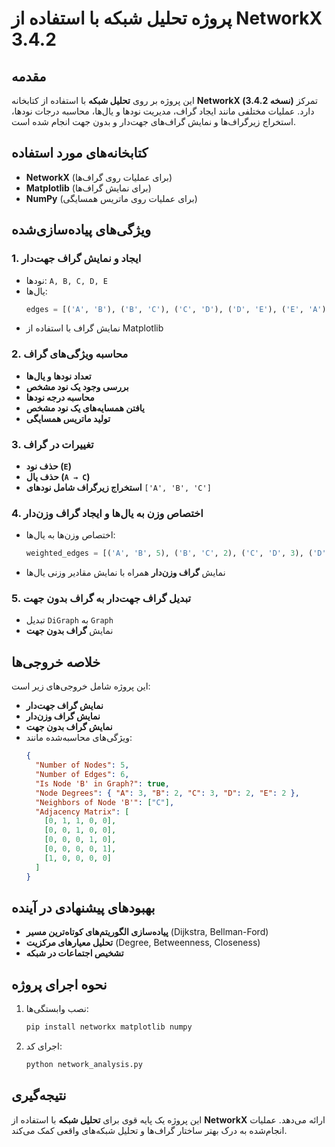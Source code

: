# پروژه تحلیل شبکه با استفاده از NetworkX 3.4.2

## مقدمه

این پروژه بر روی **تحلیل شبکه** با استفاده از کتابخانه **NetworkX (نسخه 3.4.2)** تمرکز دارد. عملیات مختلفی مانند ایجاد گراف، مدیریت نودها و یال‌ها، محاسبه درجات نودها، استخراج زیرگراف‌ها و نمایش گراف‌های جهت‌دار و بدون جهت انجام شده است.

## کتابخانه‌های مورد استفاده

- **NetworkX** (برای عملیات روی گراف‌ها)
- **Matplotlib** (برای نمایش گراف‌ها)
- **NumPy** (برای عملیات روی ماتریس همسایگی)

## ویژگی‌های پیاده‌سازی‌شده

### 1. ایجاد و نمایش گراف جهت‌دار

- نودها: `A, B, C, D, E`
- یال‌ها:
  ```python
  edges = [('A', 'B'), ('B', 'C'), ('C', 'D'), ('D', 'E'), ('E', 'A'), ('A', 'C')]
  ```
- نمایش گراف با استفاده از Matplotlib

### 2. محاسبه ویژگی‌های گراف

- **تعداد نودها و یال‌ها**
- **بررسی وجود یک نود مشخص**
- **محاسبه درجه نودها**
- **یافتن همسایه‌های یک نود مشخص**
- **تولید ماتریس همسایگی**

### 3. تغییرات در گراف

- **حذف نود (`E`)**
- **حذف یال (`A → C`)**
- **استخراج زیرگراف شامل نودهای** `['A', 'B', 'C']`

### 4. اختصاص وزن به یال‌ها و ایجاد گراف وزن‌دار

- اختصاص وزن‌ها به یال‌ها:
  ```python
  weighted_edges = [('A', 'B', 5), ('B', 'C', 2), ('C', 'D', 3), ('D', 'A', 4)]
  ```
- نمایش **گراف وزن‌دار** همراه با نمایش مقادیر وزنی یال‌ها

### 5. تبدیل گراف جهت‌دار به گراف بدون جهت

- تبدیل `DiGraph` به `Graph`
- نمایش **گراف بدون جهت**

## خلاصه خروجی‌ها

این پروژه شامل خروجی‌های زیر است:

- **نمایش گراف جهت‌دار**
- **نمایش گراف وزن‌دار**
- **نمایش گراف بدون جهت**
- ویژگی‌های محاسبه‌شده مانند:
  ```json
  {
    "Number of Nodes": 5,
    "Number of Edges": 6,
    "Is Node 'B' in Graph?": true,
    "Node Degrees": { "A": 3, "B": 2, "C": 3, "D": 2, "E": 2 },
    "Neighbors of Node 'B'": ["C"],
    "Adjacency Matrix": [
      [0, 1, 1, 0, 0],
      [0, 0, 1, 0, 0],
      [0, 0, 0, 1, 0],
      [0, 0, 0, 0, 1],
      [1, 0, 0, 0, 0]
    ]
  }
  ```

## بهبودهای پیشنهادی در آینده

- **پیاده‌سازی الگوریتم‌های کوتاه‌ترین مسیر** (Dijkstra, Bellman-Ford)
- **تحلیل معیارهای مرکزیت** (Degree, Betweenness, Closeness)
- **تشخیص اجتماعات در شبکه**

## نحوه اجرای پروژه

1. نصب وابستگی‌ها:
   ```bash
   pip install networkx matplotlib numpy
   ```
2. اجرای کد:
   ```bash
   python network_analysis.py
   ```

## نتیجه‌گیری

این پروژه یک پایه قوی برای **تحلیل شبکه** با استفاده از **NetworkX** ارائه می‌دهد. عملیات انجام‌شده به درک بهتر ساختار گراف‌ها و تحلیل شبکه‌های واقعی کمک می‌کند.
